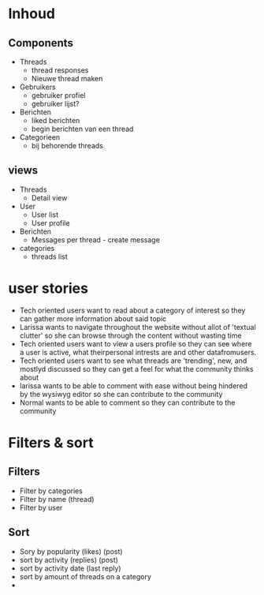 # Inhoud

## Components
- Threads
    - thread responses
    - Nieuwe thread maken
- Gebruikers
    - gebruiker profiel
    - gebruiker lijst?
- Berichten
    - liked berichten
    - begin berichten van een thread
- Categorieen 
    - bij behorende threads

## views
- Threads
    - Detail view
- User
    - User list
    - User profile
- Berichten
    - Messages per thread  - create message
- categories
    - threads list
     
# user stories
- Tech oriented users want to read about a category of interest so they can gather more information about said topic
- Larissa wants to navigate throughout the website without allot of 'textual clutter' so she can browse through the content without wasting time
- Tech oriented users want to view a users profile so they can see where a user is active, what theirpersonal intrests are and other datafromusers.
- Tech oriented users want to see what threads are 'trending', new, and mostlyd discussed so they can get a feel for what the community thinks about
- larissa wants to be able to comment with ease without being hindered by the wysiwyg editor so she can contribute to the community
- Normal wants to be able to comment so they can contribute to the community 


# Filters & sort

## Filters
- Filter by categories
- Filter by name (thread) 
- Filter by user

## Sort
- Sory by popularity (likes) (post)
- sort by activity (replies) (post)
- sort by activity date (last reply)
- sort by amount of threads on a category
- 